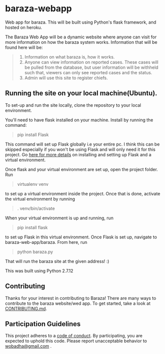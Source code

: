 # baraza-webapp
Web app for baraza.
This will be built using Python's flask framework, and hosted on heroku.

The Baraza Web App will be a dynamic website where anyone can visit for more information on how the baraza system works. Information that will be found here will be:
> 1. Information on what baraza is, how it works.
> 2. Anyone can view information on reported cases. These cases will be pulled from the database, but user information will be withheld such that, viewers can only see reported cases and the status.
> 3. Admin will use this site to register chiefs.

## Running the site on your local machine(Ubuntu).
To set-up and run the site locally, clone the repository to your local environment.

You'll need to have flask installed on your machine. Install by running the command:
> pip install Flask

This command will set up Flask globally i.e your entire pc. I think this can be skipped especially if you won't be using Flask and will only need it for this project.
Go [here for more details](http://flask.pocoo.org/) on installing and setting up Flask and a virtual environment.

Once flask and your virtual environment are set up, open the project folder. Run 
> virtualenv venv

to set up a virtual environment inside the project. Once that is done, activate the virtual environment by running

> . venv/bin/activate

When your virtual environment is up and running, run
> pip install flask

to set up Flask in this virtual environment.
Once Flask is set up, navigate to baraza-web-app/baraza.
From here, run
> python baraza.py

That will run the baraza site at the given address! :)

This was built using Python 2.7.12


## Contributing

Thanks for your interest in contributing to Baraza! There are many ways to contribute to the baraza website/wed app. To get started, take a look at [CONTRIBUTING.md](CONTRIBUTING.md).

## Participation Guidelines

This project adheres to a [code of conduct](https://www.mozilla.org/en-US/about/governance/policies/participation/). By participating, you are expected to uphold this code. Please report unacceptable behavior to wobadha@gmail.com .
